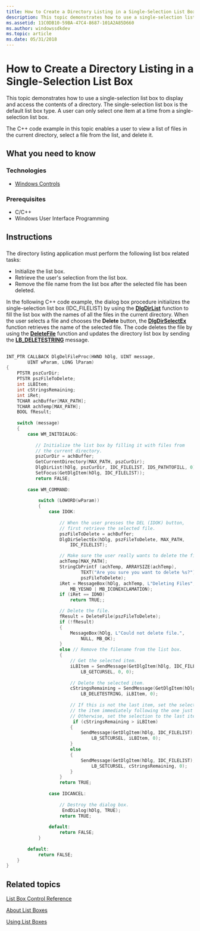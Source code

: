 ```yaml
---
title: How to Create a Directory Listing in a Single-Selection List Box
description: This topic demonstrates how to use a single-selection list box to display and access the contents of a directory.
ms.assetid: 11C0DB10-59BA-47C4-8687-101A2A85D660
ms.author: windowssdkdev
ms.topic: article
ms.date: 05/31/2018
---
```


# How to Create a Directory Listing in a Single-Selection List Box

This topic demonstrates how to use a single-selection list box to display and access the contents of a directory. The single-selection list box is the default list box type. A user can only select one item at a time from a single-selection list box.

The C++ code example in this topic enables a user to view a list of files in the current directory, select a file from the list, and delete it.

## What you need to know

### Technologies

-   [Windows Controls](window-controls.md)

### Prerequisites

-   C/C++
-   Windows User Interface Programming

## Instructions

### 

The directory listing application must perform the following list box related tasks:

-   Initialize the list box.
-   Retrieve the user's selection from the list box.
-   Remove the file name from the list box after the selected file has been deleted.

In the following C++ code example, the dialog box procedure initializes the single-selection list box (IDC\_FILELIST) by using the [**DlgDirList**](/windows/desktop/api/Winuser/nf-winuser-dlgdirlista) function to fill the list box with the names of all the files in the current directory. When the user selects a file and chooses the **Delete** button, the [**DlgDirSelectEx**](/windows/desktop/api/Winuser/nf-winuser-dlgdirselectexa) function retrieves the name of the selected file. The code deletes the file by using the [**DeleteFile**](https://msdn.microsoft.com/library/windows/desktop/aa363915) function and updates the directory list box by sending the [**LB\_DELETESTRING**](lb-deletestring.md) message.

## 


```C++
INT_PTR CALLBACK DlgDelFileProc(HWND hDlg, UINT message, 
        UINT wParam, LONG lParam) 
{ 
    PTSTR pszCurDir; 
    PTSTR pszFileToDelete; 
    int iLBItem; 
    int cStringsRemaining; 
    int iRet; 
    TCHAR achBuffer[MAX_PATH]; 
    TCHAR achTemp[MAX_PATH]; 
    BOOL fResult;     
 
    switch (message) 
    { 
        case WM_INITDIALOG: 
 
           // Initialize the list box by filling it with files from 
           // the current directory. 
           pszCurDir = achBuffer; 
           GetCurrentDirectory(MAX_PATH, pszCurDir); 
           DlgDirList(hDlg, pszCurDir, IDC_FILELIST, IDS_PATHTOFILL, 0); 
           SetFocus(GetDlgItem(hDlg, IDC_FILELIST)); 
           return FALSE; 
 
        case WM_COMMAND: 
 
            switch (LOWORD(wParam)) 
            { 
                case IDOK: 
 
                    // When the user presses the DEL (IDOK) button, 
                    // first retrieve the selected file. 
                    pszFileToDelete = achBuffer; 
                    DlgDirSelectEx(hDlg, pszFileToDelete, MAX_PATH, 
                        IDC_FILELIST); 

                    // Make sure the user really wants to delete the file.
                    achTemp[MAX_PATH];
                    StringCbPrintf (achTemp, ARRAYSIZE(achTemp),  
                            TEXT("Are you sure you want to delete %s?"), 
                            pszFileToDelete);
                    iRet = MessageBox(hDlg, achTemp, L"Deleting Files", 
                        MB_YESNO | MB_ICONEXCLAMATION);
                    if (iRet == IDNO)
                        return TRUE;;

                    // Delete the file.
                    fResult = DeleteFile(pszFileToDelete); 
                    if (!fResult) 
                    { 
                        MessageBox(hDlg, L"Could not delete file.", 
                            NULL, MB_OK); 
                    } 
                    else // Remove the filename from the list box.
                    { 
                        // Get the selected item.
                        iLBItem = SendMessage(GetDlgItem(hDlg, IDC_FILELIST), 
                            LB_GETCURSEL, 0, 0); 
 
                        // Delete the selected item.
                        cStringsRemaining = SendMessage(GetDlgItem(hDlg, IDC_FILELIST), 
                            LB_DELETESTRING, iLBItem, 0); 
 
                        // If this is not the last item, set the selection to 
                        // the item immediately following the one just deleted.
                        // Otherwise, set the selection to the last item.
                         if (cStringsRemaining > iLBItem) 
                        { 
                            SendMessage(GetDlgItem(hDlg, IDC_FILELIST), 
                                LB_SETCURSEL, iLBItem, 0); 
                        } 
                        else 
                        { 
                            SendMessage(GetDlgItem(hDlg, IDC_FILELIST), 
                                LB_SETCURSEL, cStringsRemaining, 0); 
                        } 
                    } 
                    return TRUE; 
 
                case IDCANCEL: 
 
                    // Destroy the dialog box. 
                     EndDialog(hDlg, TRUE); 
                    return TRUE; 
 
                default: 
                    return FALSE; 
            } 
 
        default: 
            return FALSE; 
    } 
} 
```



## Related topics

<dl> <dt>

[List Box Control Reference](bumper-list-box-list-box-control-reference.md)
</dt> <dt>

[About List Boxes](about-list-boxes.md)
</dt> <dt>

[Using List Boxes](using-list-boxes.md)
</dt> </dl>

 

 




